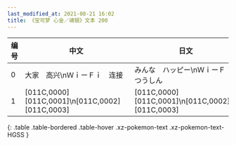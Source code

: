 ```yaml
---
last_modified_at: 2021-08-21 16:02
title: 《宝可梦 心金／魂银》文本 200
---
```

| 编号 | 中文 | 日文 |
| ---- | ---- | ---- |
| 0 | 大家　高兴\nＷｉーＦｉ　连接 | みんな　ハッピー\nＷｉーＦｉ　つうしん |
| 1 | [011C,0000]　[011C,0001]\n[011C,0002]　[011C,0003] | [011C,0000]　[011C,0001]\n[011C,0002]　[011C,0003] |
{: .table .table-bordered .table-hover .xz-pokemon-text .xz-pokemon-text-HGSS }